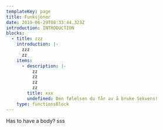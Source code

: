 ```yaml
---
templateKey: page
title: Funksjoner
date: 2019-06-29T08:33:44.323Z
introduction: INTRODUCTION
blocks:
  - title: zzz
    introduction: |-
      zzz
      zz
    items:
      - description: |-
          zz
          zz
          zz
          zz
        title: xxx
        undefined: Den følelsen du får av å bruke Sekvens!
    type: functionsBlock
---
```

Has to have a body? sss
